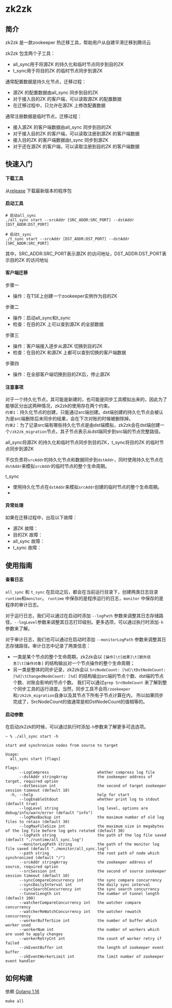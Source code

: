 # zk2zk

## 简介

zk2zk 是一款zookeeper 热迁移工具，帮助用户从自建平滑迁移到腾讯云

zk2zk 包含两个子工具：

- all_sync用于将源ZK 的持久化和临时节点同步到目的ZK
- t_sync用于将目的ZK 的临时节点同步到源ZK

通常配置数据是持久化节点，迁移过程：

- 源ZK 的配置数据由all_sync 同步到目的ZK
- 对于接入目的ZK 的客户端，可以读取源ZK 的配置数据
- 在迁移过程中，只允许在源ZK 上修改配置数据

通常注册数据是临时节点，迁移过程：

- 接入源ZK 的客户端数据由all_sync 同步到目的ZK
- 对于接入目的ZK 的客户端，可以读取注册到源ZK 的客户端数据
- 接入目的ZK 的客户端数据由t_sync 同步到源ZK
- 对于还在源ZK 的客户端，可以读取注册到目的ZK 的客户端数据

## 快速入门

#### 下载工具

从[release](https://github.com/tencentyun/tse-tools/releases) 下载最新版本的程序包

#### 启动工具

```shell
# 启动all_sync
./all_sync start --srcAddr [SRC_ADDR:SRC_PORT] --dstAddr [DST_ADDR:DST_PORT]

# 启动t_sync
./t_sync start --srcAddr [DST_ADDR:DST_PORT] --dstAddr [SRC_ADDR:SRC_PORT]
```

其中，SRC_ADDR:SRC_PORT表示源ZK 的访问地址，DST_ADDR:DST_PORT表示目的ZK 的访问地址

#### 客户端迁移

步骤一

- 操作：在TSE上创建一个zookeeper实例作为目的ZK

步骤二

- 操作：启动all_sync和t_sync
- 检查：在目的ZK 上可以查到源ZK 的全部数据

步骤三

- 操作：客户端接入逐步从源ZK 切换到目的ZK
- 检查：在目的ZK 和源ZK 上都可以查到切换的客户端数据

步骤四

- 操作：在全部客户端切换到目的ZK后，停止源ZK

#### 注意事项


对于一个持久化节点，其可能是新建的，也可能是同步工具模拟出来的，因此为了能够区分出这两种情况，zk2zk的使用存在两个约束。  
`约束1`：持久化节点的创建，只能通过src端创建。dst端创建的持久化节点会被认为是src端删除后未同步的结果，会在下次对账的时候被删除掉。  
`约束2`：为了记录src端有哪些持久化节点是由dst端模拟，zk2zk会在dst端创建一个`/zk2zk_migration`节点，其子节点表示从dst端同步到src端的节点完整路径。  


all_sync将源ZK 的持久化和临时节点同步到目的ZK，t_sync将目的ZK 的临时节点同步到源ZK

不仅负责将`srcAddr`的持久化节点和数据同步到`dstAddr`，同时使用持久化节点在`dstAddr`来模拟`srcAddr`的临时节点的整个生命周期。  

t_sync

- 使用持久化节点在`dstAddr`来模拟`srcAddr`创建的临时节点的整个生命周期。
- 

#### 异常处理

如果在迁移过程中，出现以下故障：

- 源ZK 故障：
- 目的ZK 故障：
- all_sync 故障：
- t_sync 故障：

## 使用指南

#### 查看日志

`all_sync` 和 `t_sync` 在启动之后，都会在当前运行目录下，创建两类日志目录`runtime`和`monitor`。
`runtime` 中保存的是程序运行的日志，`monitor` 中保存的是程序的审计日志。  

对于运行日志，我们可以通过在启动时添加 `--logPath` 参数来调整其日志存储路径，`--logLevel`参数来调整其日志打印级别。更多选项，可以通过执行时添加`-h`参数来了解。  

对于审计日志，我们也可以通过在启动时添加 `--monitorLogPath` 参数来调整其日志存储路径。审计日志中记录了两类信息：  
- 一类是某个节点的整个生命周期，zk2zk会以 `[操作]\t[结果]\t[额外信息]\t[操作对象]` 的结构输出对一个节点操作的整个生命周期；  
- 另一类是整体的同步记录，zk2zk会以 `SrcNodeCount: [%d]\tDstNodeCount: [%d]\tChangedNodeCount: [%d]` 的结构输出src端的节点个数、dst端的节点个数、对账会影响的节点个数。
我们可以通过`grep SrcNodeCount` 来了解到整个同步工具的运行进度。当然，同步工具不会将`/zookeeper`和`/zk2zk_migration`自身以及其节点下所有子节点计算在内，
所以如果同步完成了，SrcNodeCount的值通常是和DstNodeCount的值相等的。  

#### 启动参数

在启动zk2zk的时候，可以通过执行时添加`-h`参数来了解更多可选选项。

```
~ % ./all_sync start -h

start and synchronize nodes from source to target

Usage:
  all_sync start [flags]

Flags:
      --LogCompress                     whether compress log file
      --dstAddr stringArray             the zookeeper address of target, required option
      --dstSession int                  the second of target zookeeper session timeout (default 10)
  -h, --help                            help for start
      --logEnableStdout                 whether print log to stdout (default true)
      --logLevel string                 log level, options are debug/info/warn/error (default "info")
      --logMaxBackup int                the maximum number of old log files to retain (default 30)
      --logMaxFileSize int              the maximum size in megabytes of the log file before log gets rotated (default 30)
      --logPath string                  the path of the log file saved (default "./runtime/all_sync.log")
      --monitorLogPath string           the path of the monitor log file saved (default "./monitor/all_sync.log")
      --path string                     the root path of node which synchronized (default "/")
      --srcAddr stringArray             the zookeeper address of source, required option
      --srcSession int                  the second of source zookeeper session timeout (default 10)
      --syncCompareConcurrency int      the sync compare concurrency
      --syncDailyInterval int           the daily sync interval
      --syncSearchConcurrency int       the sync search concurrency
      --tunnelLength int                the number of tunnel length (default 100)
      --watcherCompareConcurrency int   the watcher compare concurrency
      --watcherReWatchConcurrency int   the watcher rewatch concurrency
      --workerBufferSize int            the number of buffer which worker used
      --workerNum int                   the number of workers which are used to apply changes
      --workerRetryCnt int              the count of worker retry if failed
      --zkEventBuffer int               the length of zookeeper event buffer
      --zkEventWorkerLimit int          the limit number of zookeeper event handler
```

## 如何构建

依赖 [Golang 1.16]()

```
make all
```
